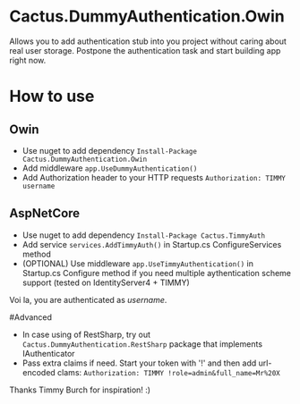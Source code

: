 # Cactus.DummyAuthentication.Owin
Allows you to add authentication stub into you project without caring about real user storage.
Postpone the authentication task and start building app right now.

# How to use
## Owin
* Use nuget to add dependency `Install-Package Cactus.DummyAuthentication.Owin`
* Add middleware `app.UseDummyAuthentication()`
* Add Authorization header to your HTTP requests `Authorization: TIMMY username`

## AspNetCore
* Use nuget to add dependency `Install-Package Cactus.TimmyAuth`
* Add service `services.AddTimmyAuth()` in Startup.cs ConfigureServices method
* (OPTIONAL) Use middleware `app.UseTimmyAuthentication()` in Startup.cs Configure method if you need multiple aythentication scheme support (tested on IdentityServer4 + TIMMY)

Voi la, you are authenticated as _username_.

#Advanced
* In case using of RestSharp, try out `Cactus.DummyAuthentication.RestSharp` package that implements IAuthenticator
* Pass extra claims if need. Start your token with '!' and then add url-encoded clams: `Authorization: TIMMY !role=admin&full_name=Mr%20X` 

Thanks Timmy Burch for inspiration! :)
